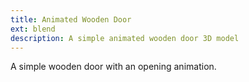 ```yaml
---
title: Animated Wooden Door
ext: blend
description: A simple animated wooden door 3D model
---
```

A simple wooden door with an opening animation.